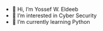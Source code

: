 - 👋 Hi, I’m Yossef W. Eldeeb
- 👀 I’m interested in Cyber Security
- 🌱 I’m currently learning Python

<!---
CreativeYT/CreativeYT is a ✨ special ✨ repository because its `README.md` (this file) appears on your GitHub profile.
You can click the Preview link to take a look at your changes.
--->
